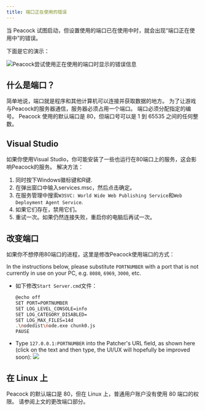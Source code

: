 ```yaml
---
title: 端口正在使用的错误
---
```


当 Peacock 试图启动，但设置使用的端口已在使用中时，就会出现“端口正在使用中”的错误。

下面是它的演示：

![Peacock尝试使用正在使用的端口时显示的错误信息](/img/wiki/port_in_use.png)

## 什么是端口？

简单地说，端口就是程序和其他计算机可以连接并获取数据的地方。
为了让游戏与Peacock的服务器通信，服务器必须占用一个端口。
端口必须分配指定的编号。 Peacock 使用的默认端口是 80，但端口号可以是 1 到 65535 之间的任何整数。

## Visual Studio

如果你使用Visual Studio，你可能安装了一些也运行在80端口上的服务，这会影响Peacock的服务。 解决方法：

1. 同时按下Windows徽标键和R键.
2. 在弹出窗口中输入services.msc，然后点击确定。
3. 在服务管理中搜索`W3SVC: World Wide Web Publishing Service`和`Web Deployment Agent Service`.
4. 如果它们存在，禁用它们。
5. 重试一次。如果仍然连接失败，重启你的电脑后再试一次。

## 改变端口

如果你不想停用80端口的进程，这里是修改Peacock使用端口的方式：

In the instructions below, please substitute `PORTNUMBER` with a port that is not currently in use on your PC, e.g. `8080`, `6969`, `3000`, etc.

- 如下修改`Start Server.cmd`文件：
  ```bash
  @echo off
  SET PORT=PORTNUMBER
  SET LOG_LEVEL_CONSOLE=info
  SET LOG_CATEGORY_DISABLED=
  SET LOG_MAX_FILES=14d
  .\nodedist\node.exe chunk0.js
  PAUSE
  ```
- Type `127.0.0.1:PORTNUMBER` into the Patcher's URL field, as shown here (click on the text and then type, the UI/UX will hopefully be improved soon): ![](/img/wiki/patcher_port.png)

## 在 Linux 上

Peacock 的默认端口是 80，但在 Linux 上，普通用户账户没有使用 80 端口的权限。
请参阅上文的更改端口部分。

